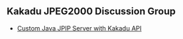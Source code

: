 ## Kakadu JPEG2000 Discussion Group
* [Custom Java JPIP Server with Kakadu API](https://groups.yahoo.com/neo/groups/kakadu_jpeg2000/conversations/messages/6910)
